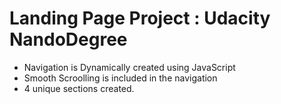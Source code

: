 # Landing Page Project : Udacity NandoDegree

* Navigation is Dynamically created using JavaScript
* Smooth Scroolling is included in the navigation
* 4 unique sections created.
